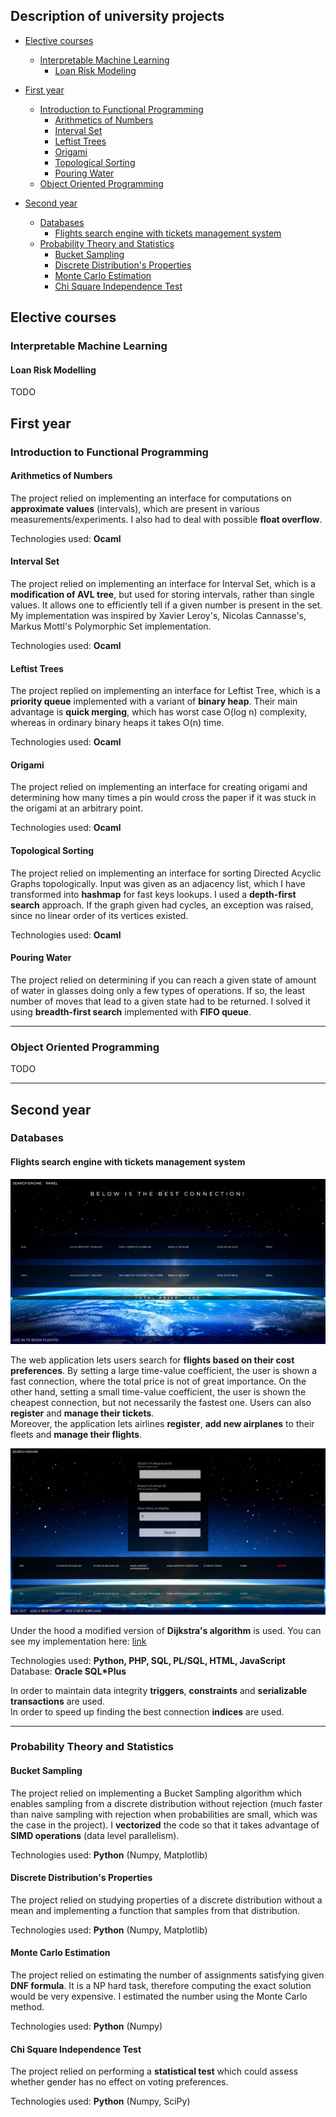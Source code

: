 ## Description of university projects

- [Elective courses](#Elective-courses)
  - [Interpretable Machine Learning](#Interpretable-Machine-Learning)
    - [Loan Risk Modeling](#Loan-Risk-Modelling)

- [First year](#First-year)
  - [Introduction to Functional Programming](#Introduction-to-Functional-Programming)
    - [Arithmetics of Numbers](#Arithmetics-of-Numbers)
    - [Interval Set](#Interval-Set)
    - [Leftist Trees](#Leftist-Trees)
    - [Origami](#Origami)
    - [Topological Sorting](#Topological-Sorting)
    - [Pouring Water](#Pouring-Water)
  - [Object Oriented Programming](#Object-Oriented-Programming)
 
- [Second year](#Second-year)
  - [Databases](#Databases)
    - [Flights search engine with tickets management system](#Flights-search-engine-with-tickets-management-system)
  - [Probability Theory and Statistics](#Probability-Theory-and-Statistics)
    - [Bucket Sampling](#Bucket-Sampling)
    - [Discrete Distribution's Properties](#Discrete-Distributions-Properties)
    - [Monte Carlo Estimation](#Monte-Carlo-Estimation)
    - [Chi Square Independence Test](#Chi-Square-Independence-Test)


## Elective courses
### Interpretable Machine Learning
#### Loan Risk Modelling
TODO
    
## First year
### Introduction to Functional Programming
#### Arithmetics of Numbers
The project relied on implementing an interface for computations on <b>approximate values</b> (intervals), which are present in various measurements/experiments. I also had to deal with possible <b>float overflow</b>.

Technologies used: <b>Ocaml</b>

#### Interval Set
The project relied on implementing an interface for Interval Set, which is a <b>modification of AVL tree</b>, but used for storing intervals, rather than single values. It allows one to efficiently tell if a given number is present in the set. My implementation was inspired by Xavier Leroy's, Nicolas Cannasse's, Markus Mottl's Polymorphic Set implementation.

Technologies used: <b>Ocaml</b>

#### Leftist Trees
The project replied on implementing an interface for Leftist Tree, which is a <b>priority queue</b> implemented with a variant of <b>binary heap</b>. Their main advantage is <b>quick merging</b>, which has worst case O(log n) complexity, whereas in ordinary binary heaps it takes O(n) time.

Technologies used: <b>Ocaml</b>

#### Origami
The project relied on implementing an interface for creating origami and determining how many times a pin would cross the paper if it was stuck in the origami at an arbitrary point.

Technologies used: <b>Ocaml</b>

#### Topological Sorting
The project relied on implementing an interface for sorting Directed Acyclic Graphs topologically. Input was given as an adjacency list, which I have transformed into <b>hashmap</b> for fast keys lookups. I used a <b>depth-first search</b> approach. If the graph given had cycles, an exception was raised, since no linear order of its vertices existed. 

Technologies used: <b>Ocaml</b>

#### Pouring Water
The project relied on determining if you can reach a given state of amount of water in glasses doing only a few types of operations. If so, the least number of moves that lead to a given state had to be returned. I solved it using <b>breadth-first search</b> implemented with <b>FIFO queue</b>.

<hr>

### Object Oriented Programming
TODO

<hr>
    
## Second year
### Databases
#### Flights search engine with tickets management system
  <img src='https://github.com/olafplacha/MIMUW/blob/main/Second_Year/Databases/Project/doc/result.png'/>

The web application lets users search for <b>flights based on their cost preferences</b>. By setting a large time-value coefficient, the user is shown a fast connection, where the total price is not of great importance. On the other hand, setting a small time-value coefficient, the user is shown the cheapest connection, but not necessarily the fastest one. Users can also <b>register</b> and <b>manage their tickets</b>.<br/>
Moreover, the application lets airlines <b>register</b>, <b>add new airplanes</b> to their fleets and <b>manage their flights</b>.

<img src='https://github.com/olafplacha/MIMUW/blob/main/Second_Year/Databases/Project/doc/airlinePanel.png'/>

Under the hood a modified version of <b>Dijkstra's algorithm</b> is used. You can see my implementation here: [link](https://github.com/olafplacha/MIMUW/blob/main/Second_Year/Databases/Project/algorithm/dijkstra.py)

Technologies used: <b>Python, PHP, SQL, PL/SQL, HTML, JavaScript</b><br/>
Database: <b>Oracle SQL*Plus</b>

In order to maintain data integrity <b>triggers</b>, <b>constraints</b> and <b>serializable transactions</b> are used.<br/>
In order to speed up finding the best connection <b>indices</b> are used.<br/>

<hr>

### Probability Theory and Statistics
#### Bucket Sampling
The project relied on implementing a Bucket Sampling algorithm which enables sampling from a discrete distribution without rejection (much faster than naive sampling with rejection when probabilities are small, which was the case in the project). I <b>vectorized</b> the code so that it takes advantage of <b>SIMD operations</b> (data level parallelism).

Technologies used: <b>Python</b> (Numpy, Matplotlib) 
#### Discrete Distribution's Properties
The project relied on studying properties of a discrete distribution without a mean and implementing a function that samples from that distribution.

Technologies used: <b>Python</b> (Numpy, Matplotlib) 
#### Monte Carlo Estimation
The project relied on estimating the number of assignments satisfying given <b>DNF formula</b>. It is a NP hard task, therefore computing the exact solution would be very expensive. I estimated the number using the Monte Carlo method.

Technologies used: <b>Python</b> (Numpy) 
#### Chi Square Independence Test
The project relied on performing a <b>statistical test</b> which could assess whether gender has no effect on voting preferences. 

Technologies used: <b>Python</b> (Numpy, SciPy) 
